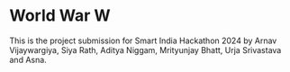 # World War W

This is the project submission for Smart India Hackathon 2024 by Arnav Vijaywargiya, Siya Rath, Aditya Niggam, Mrityunjay Bhatt, Urja Srivastava and Asna.
